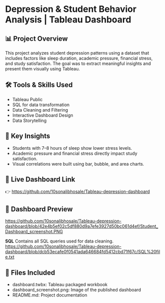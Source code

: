 # Depression & Student Behavior Analysis | Tableau Dashboard

## 📊 Project Overview
This project analyzes student depression patterns using a dataset that includes factors like sleep duration, academic pressure, financial stress, and study satisfaction. The goal was to extract meaningful insights and present them visually using Tableau.

## 🛠️ Tools & Skills Used
- Tableau Public
- SQL for data transformation
- Data Cleaning and Filtering
- Interactive Dashboard Design
- Data Storytelling

## 🎯 Key Insights
- Students with 7–8 hours of sleep show lower stress levels.
- Academic pressure and financial stress directly impact study satisfaction.
- Visual correlations were built using bar, bubble, and area charts.

## 🔗 Live Dashboard Link
👉  https://github.com/10sonalibhosale/Tableau-depression-dashboard

## 📸 Dashboard Preview
https://github.com/10sonalibhosale/Tableau-depression-dashboard/blob/42e4b5ef02c5df880d9a7efe3927d50bc061d4ef/Student_Dashboard_screenshot.PNG

**SQL** 
Contains all SQL queries used for data cleaning.
https://github.com/10sonalibhosale/Tableau-depression-dashboard/blob/dcb53ecafe0f0541ada646684fd5412cbd71f67c/SQL%20file.txt

## 📁 Files Included
- dashboard.twbx: Tableau packaged workbook
- dashboard_screenshot.png: Image of the published dashboard
- README.md: Project documentation
